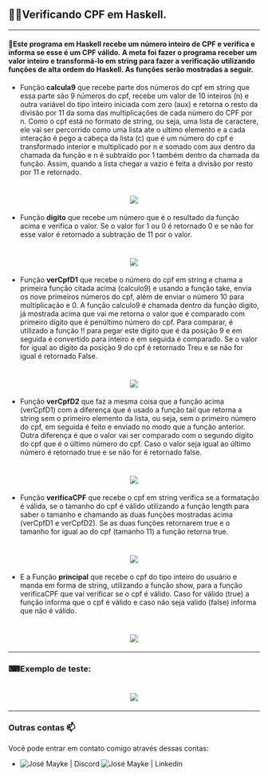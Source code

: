 ## :man_technologist:Verificando CPF em Haskell.
---
#### 📝Este programa em Haskell recebe um número inteiro de CPF e verifica e informa se esse é um CPF válido. A meta foi fazer o programa receber um valor inteiro e transformá-lo em string para fazer a verificação utilizando funções de alta ordem do Haskell. As funções serão mostradas a seguir.



- Função **calcula9** que recebe parte dos números do cpf em string que essa parte são 9 números do cpf, recebe um valor de 10 inteiros (n) e outra variável do tipo inteiro iniciada com zero (aux) e retorna o resto da divisão por 11 da soma das multiplicações de cada número do CPF por n. Como o cpf está no formato de string, ou seja, uma lista de caractere, ele vai ser percorrido como uma lista ate o ultimo elemento e a cada interação é pego a cabeça da lista (c) que é um número do cpf e transformado interior e multiplicado por n e somado com aux dentro da chamada da função e n é subtraído por 1 também dentro da chamada da função. Assim, quando a lista chegar a vazio é feita a divisão por resto por 11 e retornado.
<h1 align="center">
  <img src="https://github.com/JoseMayke/Verificando-CPF-em-Haskell/blob/master/imagens/1.png" />
</h1>

- Função **digito** que recebe um número que é o resultado da função acima e verifica o valor. Se o valor for 1 ou 0 é retornado 0 e se não for esse valor é retornado a subtração de 11 por o valor.
<h1 align="center">
  <img src="https://github.com/JoseMayke/Verificando-CPF-em-Haskell/blob/master/imagens/2.png" />
</h1>

- Função **verCpfD1** que recebe o número do cpf em string e chama a primeira função citada acima (calculo9) e usando a função take, envia os nove primeiros números do cpf, além de enviar o número 10 para multiplicação e 0. A função calculo9 é chamada dentro da função digito, já mostrada acima que vai me retorna o valor que é comparado com primeiro dígito que é penúltimo número do cpf. Para comparar, é utilizado a função !! para pegar este dígito que é da posição 9 e em seguida é convertido para inteiro e em seguida é comparado. Se o valor for igual ao dígito da posição 9 do cpf é retornado Treu e se não for igual é retornado False.
<h1 align="center">
  <img src="https://github.com/JoseMayke/Verificando-CPF-em-Haskell/blob/master/imagens/3.png" />
</h1>

- Função **verCpfD2** que faz a mesma coisa que a função acima (verCpfD1) com a diferença que é usado a função tail que retorna a string sem o primeiro elemento da lista, ou seja, sem o primeiro número do cpf, em seguida é feito e enviado no modo que a função anterior. Outra diferença é que o valor vai ser comparado com o segundo dígito do cpf que é o último número do cpf. Caso o valor seja igual ao último número é retornado true e se não for é retornado false.
<h1 align="center">
  <img src="https://github.com/JoseMayke/Verificando-CPF-em-Haskell/blob/master/imagens/4.png" />
</h1>

- Função **verificaCPF** que recebe o cpf em string verifica se a formatação é válida, se o tamanho do cpf é válido utilizando a função length para saber o tamanho e chamando as duas funções mostradas acima (verCpfD1 e verCpfD2). Se as duas funções retornarem true e o tamanho for igual ao do cpf (tamanho 11) a função retorna true.
<h1 align="center">
  <img src="https://github.com/JoseMayke/Verificando-CPF-em-Haskell/blob/master/imagens/5.png" />
</h1>

- E a Função **principal** que recebe o cpf do tipo inteiro do usuário e manda em forma de string, utilizando a função show, para a função verificaCPF que vai verificar se o cpf é válido. Caso for válido (true) a função informa que o cpf é válido e caso não seja valido (false) informa que não é válido.
<h1 align="center">
  <img src="https://github.com/JoseMayke/Verificando-CPF-em-Haskell/blob/master/imagens/6.png" />
</h1>

---
### ⌨Exemplo de teste:

<h1 align="center">
  <img src="https://github.com/JoseMayke/Verificando-CPF-em-Haskell/blob/master/imagens/exemplo.png" />
</h1>

---

 ### Outras contas 📫

Você pode entrar em contato comigo através dessas contas:

- 
    <a href="https://discord.gg/J4fHeQx">
     <img align="left" alt="José Mayke  | Discord" src="https://github.com/JoseMayke/JoseMayke/blob/main/icones/Discord.svg" />
    </a>
    <a href="https://www.linkedin.com/in/jos%C3%A9-mayke-2714771b8/">
     <img align="left" alt="José Mayke | Linkedin" src="https://github.com/JoseMayke/JoseMayke/blob/main/icones/Linkedin.svg" />
    </a>
